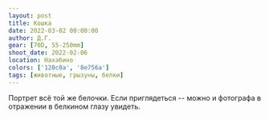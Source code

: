 ```yaml
---
layout: post
title: Кошка
date: 2022-03-02 00:00:00
author: Д.Г.
gear: [70D, 55-250mm]
shoot_date: 2022-02-06
location: Нахабино
colors: ['120c0a', '8e756a']
tags: [животные, грызуны, белки]
---
```

Портрет всё той же белочки. Если приглядеться -- можно и фотографа в отражении в белкином глазу увидеть.
